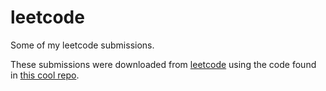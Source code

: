 # leetcode
Some of my leetcode submissions.

These submissions were downloaded from [leetcode](www.leetcode.com) using the code found in [this cool repo](https://github.com/world177/Leetcode-Downloader-for-Submissions/tree/master).
